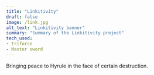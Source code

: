 ```yaml
---
title: "Linkitivity"
draft: false
image: /link.jpg
alt_text: "Linkitivity banner"
summary: "Summary of the Linkitivity project"
tech_used: 
- Triforce
- Master sword
---
```


Bringing peace to Hyrule in the face of certain destruction.
